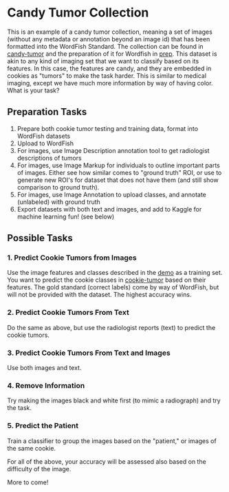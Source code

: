 # Candy Tumor Collection

This is an example of a candy tumor collection, meaning a set of images (without any metadata or annotation beyond an image id) that has been formatted into the WordFish Standard. The collection can be found in [candy-tumor](candy-tumor) and the preparation of it for Wordfish in [prep](prep). This dataset is akin to any kind of imaging set that we want to classify based on its features. In this case, the features are candy, and they are embedded in cookies as "tumors" to make the task harder. This is similar to medical imaging, except we have much more information by way of having color. What is your task?

## Preparation Tasks

 1. Prepare both cookie tumor testing and training data, format into WordFish datasets
 2. Upload to WordFish
 3. For images, use Image Description annotation tool to get radiologist descriptions of tumors
 4. For images, use Image Markup for individuals to outline important parts of images. Either see how similar comes to "ground truth" ROI, or use to generate new ROI's for dataset that does not have them (and still show comparison to ground truth).
 5. For images, use Image Annotation to upload classes, and annotate (unlabeled) with ground truth
 6. Export datasets with both text and images, and add to Kaggle for machine learning fun! (see below)


## Possible Tasks

### 1. Predict Cookie Tumors from Images
Use the image features and classes described in the [demo](demo) as a training set. You want to predict the cookie classes in [cookie-tumor](examples/cookie-tumor) based on their features. The gold standard (correct labels) come by way of WordFish, but will not be provided with the dataset. The highest accuracy wins.

### 2. Predict Cookie Tumors From Text
Do the same as above, but use the radiologist reports (text) to predict the cookie tumors.

### 3. Predict Cookie Tumors From Text and Images
Use both images and text.

### 4. Remove Information
Try making the images black and white first (to mimic a radiograph) and try the task.

### 5. Predict the Patient
Train a classifier to group the images based on the "patient," or images of the same cookie.



For all of the above, your accuracy will be assessed also based on the difficulty of the image.

More to come!
